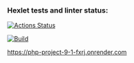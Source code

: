 ### Hexlet tests and linter status:
[![Actions Status](https://github.com/kov-ekate/php-project-9/actions/workflows/hexlet-check.yml/badge.svg)](https://github.com/kov-ekate/php-project-9/actions)

[![Build](https://github.com/kov-ekate/php-project-9/actions/workflows/build.yml/badge.svg)](https://github.com/kov-ekate/php-project-9/actions/workflows/build.yml)

https://php-project-9-1-fxrj.onrender.com